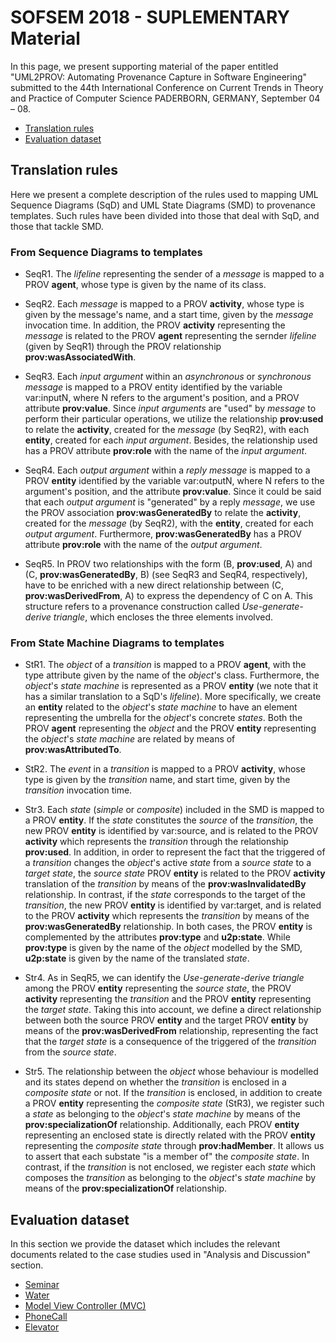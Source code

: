 # SOFSEM 2018 - SUPLEMENTARY Material

In this page, we present supporting material of the paper entitled "UML2PROV: Automating Provenance Capture in Software Engineering" submitted to the 44th International Conference on Current Trends in Theory and Practice of Computer Science PADERBORN, GERMANY, September 04 – 08.

* [Translation rules](https://github.com/uml2prov/uml2prov.github.io/blob/master/README.md#translation-rules)
* [Evaluation dataset](https://github.com/uml2prov/uml2prov.github.io/blob/master/README.md#evaluation-dataset)


## Translation rules

Here we present a complete description of the rules used to mapping UML Sequence Diagrams (SqD) and UML State Diagrams (SMD) to provenance templates. Such rules have been divided into those that deal with SqD, and those that tackle SMD. 

### From Sequence Diagrams to templates

* SeqR1. The _lifeline_ representing the sender of a _message_ is mapped to a PROV __agent__, whose type is given by the name of its class. 

* SeqR2. Each _message_ is mapped to a PROV __activity__, whose type is given by the message's name, and a start time, given by the _message_ invocation time. In addition, the PROV __activity__ representing the _message_ is related to the PROV __agent__ representing the sernder _lifeline_ (given by SeqR1) through the PROV relationship __prov:wasAssociatedWith__.

* SeqR3. Each _input argument_ within an _asynchronous_ or _synchronous_ _message_ is mapped to a PROV entity identified by the variable var:inputN, where N refers to the argument's position, and a PROV attribute __prov:value__. Since _input arguments_ are "used" by _message_ to perform their particular operations, we utilize the relationship __prov:used__ to relate the __activity__, created for the _message_ (by SeqR2), with each __entity__, created for each _input argument_. Besides, the relationship used has a PROV attribute __prov:role__ with the name of the _input argument_. 

* SeqR4. Each _output argument_ within a _reply_ _message_ is mapped to a PROV __entity__ identified by the variable var:outputN, where N refers to the argument's position, and the attribute __prov:value__. Since it could be said that each _output argument_ is "generated" by a reply _message_, we use the PROV association __prov:wasGeneratedBy__ to relate the __activity__, created for the _message_ (by SeqR2), with the __entity__, created for each _output argument_. Furthermore, __prov:wasGeneratedBy__ has a PROV attribute __prov:role__ with the name of the _output argument_.

* SeqR5. In PROV two relationships with the form (B, __prov:used__, A) and (C, __prov:wasGeneratedBy__, B) (see SeqR3 and SeqR4, respectively), have to be enriched with a new direct relationship between (C, __prov:wasDerivedFrom__, A) to express the dependency of C on A. This structure refers to a provenance construction called _Use-generate-derive triangle_, which encloses the three elements involved.

### From State Machine Diagrams to templates

* StR1. The _object_ of a _transition_ is mapped to a PROV __agent__, with the type attribute given by the name of the _object_'s class. Furthermore, the _object_'s _state machine_ is represented as a PROV __entity__ (we note that it has a similar translation to a SqD's _lifeline_). More specifically, we create an __entity__ related to the _object_'s _state machine_ to have an element representing the umbrella for the _object_'s concrete _states_. Both the PROV __agent__ representing the _object_ and the PROV __entity__ representing the _object_'s _state machine_ are related by means of __prov:wasAttributedTo__.

* StR2. The _event_ in a _transition_ is mapped to a PROV __activity__, whose type is given by the _transition_ name, and start time, given by the _transition_ invocation time. 

* Str3. Each _state_ (_simple_ or _composite_) included in the SMD is mapped to a PROV __entity__. If the _state_ constitutes the _source_ of the _transition_, the new PROV __entity__ is identified by var:source, and is related to the PROV __activity__ which represents the _transition_ through the relationship __prov:used__. In addition, in order to represent the fact that the triggered of a _transition_ changes the _object_'s active _state_ from a _source_ _state_ to a _target_ _state_, the _source_ _state_ PROV __entity__ is related to the PROV __activity__ translation of the _transition_ by means of the __prov:wasInvalidatedBy__ relationship. In contrast, if the _state_ corresponds to the target of the _transition_, the new PROV __entity__ is identified by var:target, and is related to the PROV __activity__ which represents the _transition_ by means of the __prov:wasGeneratedBy__ relationship. In both cases, the PROV __entity__ is complemented by the attributes __prov:type__ and __u2p:state__. While __prov:type__ is given by the name of the _object_ modelled by the SMD, __u2p:state__ is given by the name of the translated _state_. 

* Str4. As in SeqR5, we can identify the _Use-generate-derive triangle_ among the PROV __entity__ representing the _source_ _state_, the PROV __activity__ representing the _transition_ and the PROV __entity__ representing the _target_ _state_. Taking this into account, we define a direct relationship between both the source PROV __entity__ and the target PROV __entity__ by means of the __prov:wasDerivedFrom__ relationship, representing the fact that the _target_ _state_ is a consequence of the triggered of the _transition_ from the _source_ _state_. 

* Str5. The relationship between the _object_ whose behaviour is modelled and its states depend on whether the _transition_ is enclosed in a _composite_ _state_ or not. If the _transition_ is enclosed, in addition to create a PROV __entity__ representing the _composite_ _state_ (StR3), we register such a _state_ as belonging to the _object_'s _state machine_ by means of the __prov:specializationOf__ relationship. Additionally, each PROV __entity__ representing an enclosed state is directly related with the PROV __entity__ representing the _composite_ _state_ through __prov:hadMember__. It allows us to assert that each substate "is a member of" the _composite_ _state_. In contrast, if the _transition_ is not enclosed, we register each _state_ which composes the _transition_ as belonging to the _object_'s _state machine_ by means of the __prov:specializationOf__ relationship. 


## Evaluation dataset

In this section we provide the dataset which includes the relevant documents related to the case studies used in "Analysis and Discussion" section. 

* [Seminar](https://github.com/uml2prov/uml2prov.github.io/tree/master/Seminar)
* [Water](https://github.com/uml2prov/uml2prov.github.io/tree/master/Water)
* [Model View Controller (MVC)](https://github.com/uml2prov/esec-fse/tree/master/MVC) 
* [PhoneCall](https://github.com/uml2prov/uml2prov.github.io/tree/master/PhoneCall)
* [Elevator](https://github.com/uml2prov/uml2prov.github.io/tree/master/Elevator)










